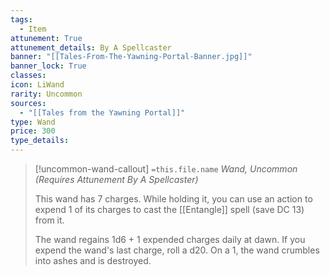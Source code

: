 ```yaml
---
tags:
  - Item
attunement: True
attunement_details: By A Spellcaster
banner: "[[Tales-From-The-Yawning-Portal-Banner.jpg]]"
banner_lock: True
classes:
icon: LiWand
rarity: Uncommon
sources:
  - "[[Tales from the Yawning Portal]]"
type: Wand
price: 300
type_details: 
---
```

>[!uncommon-wand-callout] `=this.file.name`
>*Wand, Uncommon (Requires Attunement By A Spellcaster)*
>
>This wand has 7 charges. While holding it, you can use an action to expend 1 of its charges to cast the [[Entangle]] spell (save DC 13) from it.
>
>The wand regains 1d6 + 1 expended charges daily at dawn. If you expend the wand's last charge, roll a d20. On a 1, the wand crumbles into ashes and is destroyed.
>
>
